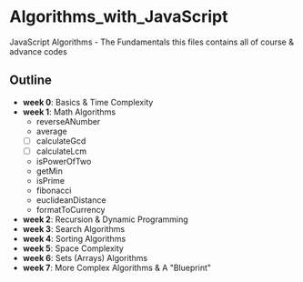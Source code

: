 # Algorithms_with_JavaScript
JavaScript Algorithms - The Fundamentals
this files contains all of course & advance codes

## Outline
- **week 0**: Basics & Time Complexity
- **week 1**: Math Algorithms
  - reverseANumber
  - average
  - [ ] calculateGcd
  - [ ] calculateLcm
  - isPowerOfTwo
  - getMin
  - isPrime
  - fibonacci
  - euclideanDistance
  - formatToCurrency
- **week 2**: Recursion & Dynamic Programming
- **week 3**: Search Algorithms
- **week 4**: Sorting Algorithms
- **week 5**: Space Complexity
- **week 6**: Sets (Arrays) Algorithms
- **week 7**: More Complex Algorithms & A "Blueprint"
